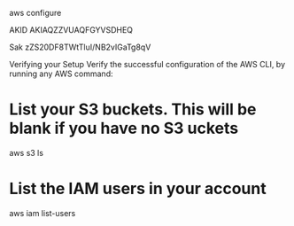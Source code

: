 aws configure

AKID
AKIAQZZVUAQFGYVSDHEQ

Sak
zZS20DF8TWtTluI/NB2vIGaTg8qV

Verifying your Setup
Verify the successful configuration of the AWS CLI, by running any AWS command:

# List your S3 buckets. This will be blank if you have no S3 uckets
aws s3 ls

# List the IAM users in your account
aws iam list-users


